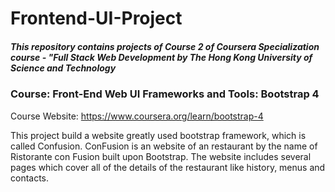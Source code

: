 # Frontend-UI-Project
##### This repository contains projects of Course 2 of Coursera Specialization course - "Full Stack Web Development by The Hong Kong University of Science and Technology
### Course: Front-End Web UI Frameworks and Tools: Bootstrap 4
Course Website: https://www.coursera.org/learn/bootstrap-4

This project build a website greatly used bootstrap framework, which is called Confusion.
ConFusion is an website of an restaurant by the name of Ristorante con Fusion built upon Bootstrap. The website includes several pages which cover all of the details of the restaurant like history, menus and contacts.
